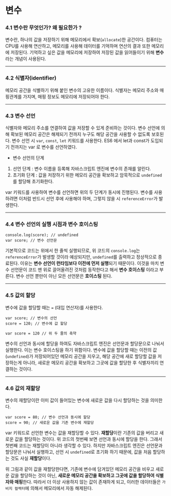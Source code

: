 # 변수

### 4.1 변수란 무엇인가? 왜 필요한가 ?

변수란, 하나의 값을 저장하기 위해 메모리에서 확보(`allocate`)한 공간이다.
컴퓨터는 CPU를 사용해 연산하고, 메모리를 사용해 데이터를 기억하며 연산의 결과 또한 메모리에 저장된다. 기억하고 싶은 값을 메모리에 저장하여 저장된 값을 읽어들이기 위해 **변수**라는 개념이 사용된다.

---

### 4.2 식별자(identifier)

메모리 공간을 식별하기 위해 붙인 변수의 고유한 이름이다. 식별자는 메모리 주소와 매핑관계를 가지며, 매핑 정보도 메모리에 저장되어야 한다.

---

### 4.3 변수 선언

식별자와 메모리 주소를 연결하여 값을 저장할 수 있게 준비하는 것이다. 변수 선언에 의해 확보된 메모리 공간은 해제되기 전까지 누구도 해당 공간을 사용할 수 없도록 보호된다.
변수 선언 시 `var`, `const`, `let` 키워드를 사용한다. ES6 에서 let과 const가 도입되기 전까지는 var 로 변수를 선언하였다.

- 변수 선언의 단계

1. 선언 단계 : 변수 이름을 등록해 자바스크립트 엔진에 변수의 존재를 알린다.
2. 초기화 단계 : 값을 저장하기 위한 메모리 공간을 확보하고 암묵적으로 `undefined`를 할당해 초기화한다.

var 키워드를 사용하여 변수를 선언하면 위의 두 단계가 동시에 진행된다. 변수를 사용하려면 이처럼 반드시 선언 후에 사용해야 하며, 그렇지 않을 시 `referenceError`가 발생한다.

---

### 4.4 변수 선언의 실행 시점과 변수 호이스팅

```
console.log(score); // undefined
var score; // 변수 선언문
```

기본적으로 코드는 위에서 한 줄씩 실행되므로, 위 코드의 `console.log`는 `referenceError`가 발생할 것이라 예상되지만, `undefined`를 출력하고 정상적으로 종료된다. 이유는 **변수 선언이 런타임보다 이전에 먼저 실행**되기 때문이다. 이것을 마치 변수 선언문이 코드 맨 위로 끌어올려진 것처럼 동작한다고 해서 **변수 호이스팅** 이라고 부른다. 변수 선언 뿐만이 아닌 모든 선언문은 **호이스팅** 된다.

---

### 4.5 값의 할당

변수에 값을 할당할 때는 `=` (대입 연산자)를 사용한다.

```
var score; // 변수의 선언
score = 120; // 변수에 값 할당

var score = 120 // 위 두 줄의 축약
```

변수의 선언과 동시에 할당을 하여도 자바스크립트 엔진은 선언문과 할당문으로 나눠서 실행한다. 이는 변수 호이스팅을 하기 위함이다. 변수에 값을 할당할 때는 이전의 값(`undefined`)가 저장되어있던 메모리 공간을 지우고, 해당 공간에 새로 할당할 값을 저장하는게 아니라, 새로운 메모리 공간을 확보하고 그곳에 값을 할당한 후 식별자끼리 연결하는 것이다.

---

### 4.6 값의 재할당

변수의 재할당이란 이미 값이 들어있는 변수에 새로운 값을 다시 할당하는 것을 의미한다.

```
var score = 80; // 변수 선언과 동시에 할당
score = 90; // 새로운 값을 기존 변수에 재할당
```

var 키워드로 선언한 변수는 값을 재할당할 수 있다.
**재할당**이란 기존의 값을 버리고 새로운 값을 할당하는 것이다. 위 코드의 첫번째 보면 선언과 동시에 할당을 한다.
그래서 첫번째 코드는 재할당이 아니라 생각할 수 있다. 하지만 자바스크립트 엔진은 선언문과 할당문은 나눠서 실행하고, 선언 시 `undefined`로 초기화 하기 때문에, 값을 처음 할당하는 것도 사실 **재할당**이다.

위 그림과 같이 값을 재할당한다면, 기존에 변수에 담겨있던 메모리 공간을 비우고 새로운 값을 할당하는 것이 아닌, **새로운 메모리 공간을 확보하고 그곳에 값을 할당하여 식별자와 매핑**한다.
따라서 더 이상 사용하지 않는 값이 존재하게 되고, 이러한 데이터들은 `가비지 컬렉터`에 의해서 메모리에서 자동 해제된다.

